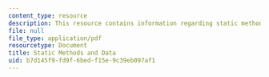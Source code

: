 ```yaml
---
content_type: resource
description: This resource contains information regarding static methods and data.
file: null
file_type: application/pdf
resourcetype: Document
title: Static Methods and Data
uid: b7d145f9-fd9f-6bed-f15e-9c39eb097af1
---
```

